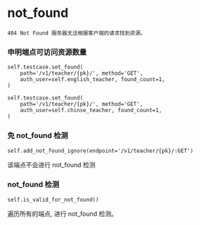 # not_found
    
    404	Not Found 服务器无法根据客户端的请求找到资源。

### 申明端点可访问资源数量
                
    self.testcase.set_found(
        path='/v1/teacher/{pk}/', method='GET',
        auth_user=self.english_teacher, found_count=1,
    )
    
    self.testcase.set_found(
        path='/v1/teacher/{pk}/', method='GET',
        auth_user=self.chinse_teacher, found_count=1,
    )

### 免 not_found 检测

    self.add_not_found_ignore(endpoint='/v1/teacher/{pk}/:GET')

该端点不会进行 not_found 检测

### not_found 检测
    self.is_valid_for_not_found()
    
遍历所有的端点, 进行 not_found 检测。

